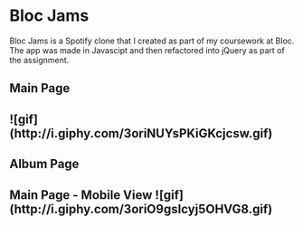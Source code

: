 
<h1>Bloc Jams</h1>
<p>Bloc Jams is a Spotify clone that I created as part of my coursework at Bloc. The app was made in Javascipt and then refactored into jQuery as part of the assignment.

<h2>Main Page<h2>
![gif](http://i.giphy.com/3oriNUYsPKiGKcjcsw.gif)

<h2>Album Page</h2>


<h2>Main Page - Mobile View
![gif](http://i.giphy.com/3oriO9gsIcyj5OHVG8.gif)
